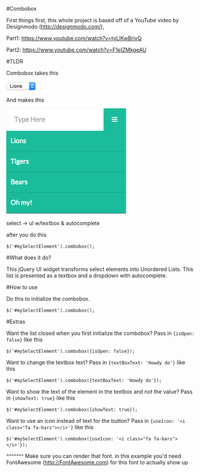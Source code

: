 
#Combobox

First things first, this whole project is based off of a YouTube video by Designmodo (http://designmodo.com/),

   Part1: https://www.youtube.com/watch?v=tyLlKwBrivQ

   Part2: https://www.youtube.com/watch?v=F1eIZMkgeAU

#TLDR

Combobox takes this

![Alt text](/select-screenshot.jpg?raw=true "select screenshot")

And makes this

![Alt text](/combobox-screenshot.jpg?raw=true "combobox screenshot")

select -> ul w/textbox & autocomplete

after you do this

    $('#mySelectElement').combobox();

#What does it do?

This jQuery UI widget transforms select elements into Unordered Lists. This list is presented as a textbox and a dropdown with autocomplete.

#How to use

Do this to initialize the combobox.

    $('#mySelectElement').combobox();


#Extras

Want the list closed when you first initialize the combobox?
Pass in ```{isOpen: false}``` like this

    $('#mySelectElement').combobox({isOpen: false});

Want to change the textbox text?
Pass in ```{textBoxText: 'Howdy do'}``` like this

    $('#mySelectElement').combobox({textBoxText: 'Howdy do'});

Want to show the text of the element in the textbox and not the value?
Pass in ```{showText: true}``` like this

    $('#mySelectElement').combobox({showText: true});

Want to use an icon instead of text for the button?
Pass in ```{useIcon: '<i class="fa fa-bars"></i>'}``` like this

    $('#mySelectElement').combobox({useIcon: '<i class="fa fa-bars"></i>'});
^^^^^^^ Make sure you can render that font. in this example you'd need
FontAwesome (http://FontAwesome.com) for this font to actually show up
